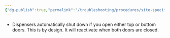 ```yaml
---
{"dg-publish":true,"permalink":"/troubleshooting/procedures/site-specific/wawa/wawa-general-notes/"}
---
```


- Dispensers automatically shut down if you open either top or bottom doors.  This is by design.  It will reactivate when both doors are closed.  